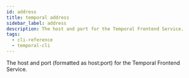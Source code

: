 ```yaml
---
id: address
title: temporal address
sidebar_label: address
description: The host and port for the Temporal Frontend Service.
tags:
  - cli-reference
  - temporal-cli
---
```


The host and port (formatted as host:port) for the Temporal Frontend Service.
